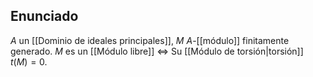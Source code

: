 
## Enunciado

$A$ un [[Dominio de ideales principales]], $M$ $A$-[[módulo]] finitamente generado. $M$ es un [[Módulo libre]] $\iff$ Su [[Módulo de torsión|torsión]] $t(M)=0$.